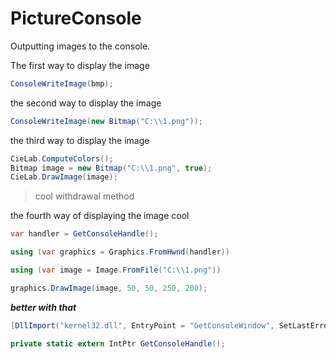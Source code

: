 # PictureConsole
Outputting images to the console.

The first way to display the image
```c#
ConsoleWriteImage(bmp);
```

the second way to display the image
```c#
ConsoleWriteImage(new Bitmap("C:\\1.png"));
```


the third way to display the image
```c#
CieLab.ComputeColors();
Bitmap image = new Bitmap("C:\\1.png", true);
CieLab.DrawImage(image);
```

>cool withdrawal method

the fourth way of displaying the image cool
```c#
var handler = GetConsoleHandle();

using (var graphics = Graphics.FromHwnd(handler))

using (var image = Image.FromFile("C:\\1.png"))

graphics.DrawImage(image, 50, 50, 250, 200);
```

***better with that***

```c#
[DllImport("kernel32.dll", EntryPoint = "GetConsoleWindow", SetLastError = true)]

private static extern IntPtr GetConsoleHandle();
```
